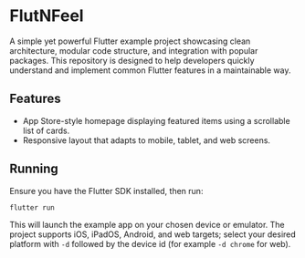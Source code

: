 # FlutNFeel
A simple yet powerful Flutter example project showcasing clean architecture, modular code structure, and integration with popular packages. This repository is designed to help developers quickly understand and implement common Flutter features in a maintainable way.

## Features

- App Store-style homepage displaying featured items using a scrollable list of cards.
- Responsive layout that adapts to mobile, tablet, and web screens.

## Running

Ensure you have the Flutter SDK installed, then run:

```
flutter run
```

This will launch the example app on your chosen device or emulator. The project
supports iOS, iPadOS, Android, and web targets; select your desired platform
with `-d` followed by the device id (for example `-d chrome` for web).
